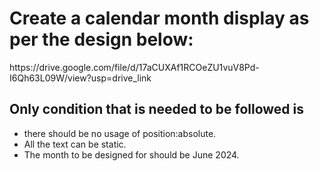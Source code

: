<h1>Create a calendar month display as per the design below: </h1>
https://drive.google.com/file/d/17aCUXAf1RCOeZU1vuV8Pd-I6Qh63L09W/view?usp=drive_link
<h2>Only condition that is needed to be followed is </h2>
<ul>
<li>there should be no usage of position:absolute.</li>
<li>All the text can be static.</li>
<li>The month to be designed for should be June 2024.</li>
</ul>
